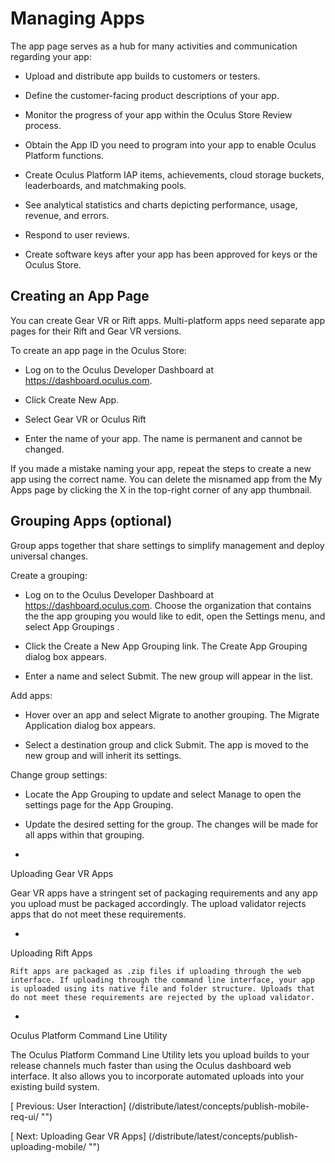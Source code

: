 
  
  
  
  
  
# Managing Apps
  
   

   
The app page serves as a hub for many activities and communication regarding your app:
   
   
- Upload and distribute app builds to customers or testers.
   
- Define the customer-facing product descriptions of your app.
   
- Monitor the progress of your app within the Oculus Store Review process.
   
- Obtain the App ID you need to program into your app to enable Oculus Platform functions.
   
- Create Oculus Platform IAP items, achievements, cloud storage buckets, leaderboards, and matchmaking pools.
   
- See analytical statistics and charts depicting performance, usage, revenue, and errors.
   
- Respond to user reviews.
   
- Create software keys after your app has been approved for keys or the Oculus Store.
   
   
   
## Creating an App Page
   
You can create Gear VR or Rift apps. Multi-platform apps need separate app pages for their Rift and Gear VR versions.
   
To create an app page in the Oculus Store:
   
   
- Log on to the Oculus Developer Dashboard at https://dashboard.oculus.com.
   
- Click Create New App.
   
- Select Gear VR or Oculus Rift
   
   
- Enter the name of your app. The name is permanent and cannot be changed.
   
   
If you made a mistake naming your app, repeat the steps to create a new app using the correct name. You can delete the misnamed app from the My Apps page by clicking the  X in the top-right corner of any app thumbnail.
   
   
   
## Grouping Apps (optional)
   
Group apps together that share settings to simplify management and deploy universal changes.
   
Create a grouping:
   
   
- Log on to the Oculus Developer Dashboard at https://dashboard.oculus.com. Choose the organization that contains the the app  grouping you would like to edit, open the 
     Settings
    menu, and  select 
     App Groupings
   .
   
- Click the Create a New App Grouping link. The Create App Grouping  dialog box appears.
   
- Enter a name and select Submit. The new group will appear in the  list.
   
   
Add apps:
   
   
- Hover over an app and select Migrate to another grouping. The  Migrate Application dialog box appears.
   
- Select a destination group and click Submit. The app is moved to  the new group and will inherit its settings.
   
   
Change group settings:
   
   
- Locate the App Grouping to update and select Manage to open the  settings page for the App Grouping.
   
- Update the desired setting for the group. The changes will be made for all apps within  that grouping.
   
   
  
  
   
   
- 
   
   Uploading Gear VR Apps
   
   Gear VR apps have a stringent set of packaging requirements and any app you upload must be packaged accordingly. The upload validator rejects apps that do not meet these requirements.
   
- 
   
   Uploading Rift Apps
   
    Rift apps are packaged as .zip files if uploading through the web interface. If uploading through the command line interface, your app is uploaded using its native file and folder structure. Uploads that do not meet these requirements are rejected by the upload validator. 
   
- 
   
   Oculus Platform Command Line Utility
   
   The Oculus Platform Command Line Utility lets you upload builds to your release channels  much faster than using the Oculus dashboard web interface. It also allows you to incorporate  automated uploads into your existing build system.
   
  
  
  
  
   
[
   Previous: User Interaction]
(/distribute/latest/concepts/publish-mobile-req-ui/ "")
  
  
  
   
[
   Next: Uploading Gear VR Apps]
(/distribute/latest/concepts/publish-uploading-mobile/ "")
  
  
  
  
  
  

